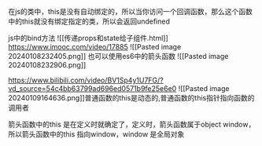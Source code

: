 在js的类中，this是没有自动绑定的，所以当你访问一个回调函数，那么这个函数中的this就没有绑定指定的类，所以会返回undefined

js中的bind方法 
![[传递props和state给子组件.html]]
https://www.imooc.com/video/17885
![[Pasted image 20240108232405.png]]
也可以使用es6中的箭头函数
![[Pasted image 20240108232906.png]]



https://www.bilibili.com/video/BV1Sp4y1U7FG/?vd_source=54c4bb63799ad696ed0571b9fe25e6e0
![[Pasted image 20240109164636.png]]普通函数的this是动态的,普通函数的this指针指向函数的调用者

箭头函数中的this 是在定义时就确定了，定义时，箭头函数属于object window，所以箭头函数中的this 指向window，window 是全局对象
